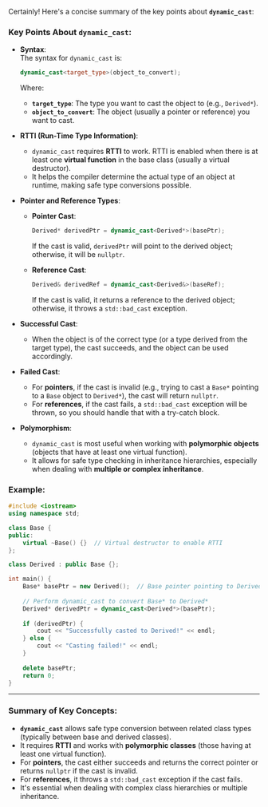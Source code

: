 Certainly! Here's a concise summary of the key points about **`dynamic_cast`**:

### Key Points About `dynamic_cast`:

- **Syntax**:  
  The syntax for `dynamic_cast` is:
  ```cpp
  dynamic_cast<target_type>(object_to_convert);
  ```

  Where:
  - **`target_type`**: The type you want to cast the object to (e.g., `Derived*`).
  - **`object_to_convert`**: The object (usually a pointer or reference) you want to cast.

- **RTTI (Run-Time Type Information)**:
  - `dynamic_cast` requires **RTTI** to work. RTTI is enabled when there is at least one **virtual function** in the base class (usually a virtual destructor).
  - It helps the compiler determine the actual type of an object at runtime, making safe type conversions possible.

- **Pointer and Reference Types**:
  - **Pointer Cast**: 
    ```cpp
    Derived* derivedPtr = dynamic_cast<Derived*>(basePtr);
    ```
    If the cast is valid, `derivedPtr` will point to the derived object; otherwise, it will be `nullptr`.
    
  - **Reference Cast**: 
    ```cpp
    Derived& derivedRef = dynamic_cast<Derived&>(baseRef);
    ```
    If the cast is valid, it returns a reference to the derived object; otherwise, it throws a `std::bad_cast` exception.

- **Successful Cast**: 
  - When the object is of the correct type (or a type derived from the target type), the cast succeeds, and the object can be used accordingly.

- **Failed Cast**: 
  - For **pointers**, if the cast is invalid (e.g., trying to cast a `Base*` pointing to a `Base` object to `Derived*`), the cast will return `nullptr`.
  - For **references**, if the cast fails, a `std::bad_cast` exception will be thrown, so you should handle that with a try-catch block.

- **Polymorphism**:
  - `dynamic_cast` is most useful when working with **polymorphic objects** (objects that have at least one virtual function).
  - It allows for safe type checking in inheritance hierarchies, especially when dealing with **multiple or complex inheritance**.

### Example:
```cpp
#include <iostream>
using namespace std;

class Base {
public:
    virtual ~Base() {}  // Virtual destructor to enable RTTI
};

class Derived : public Base {};

int main() {
    Base* basePtr = new Derived();  // Base pointer pointing to Derived object
    
    // Perform dynamic_cast to convert Base* to Derived*
    Derived* derivedPtr = dynamic_cast<Derived*>(basePtr);
    
    if (derivedPtr) {
        cout << "Successfully casted to Derived!" << endl;
    } else {
        cout << "Casting failed!" << endl;
    }
    
    delete basePtr;
    return 0;
}
```

---

### Summary of Key Concepts:
- **`dynamic_cast`** allows safe type conversion between related class types (typically between base and derived classes).
- It requires **RTTI** and works with **polymorphic classes** (those having at least one virtual function).
- For **pointers**, the cast either succeeds and returns the correct pointer or returns `nullptr` if the cast is invalid.
- For **references**, it throws a `std::bad_cast` exception if the cast fails.
- It's essential when dealing with complex class hierarchies or multiple inheritance.
